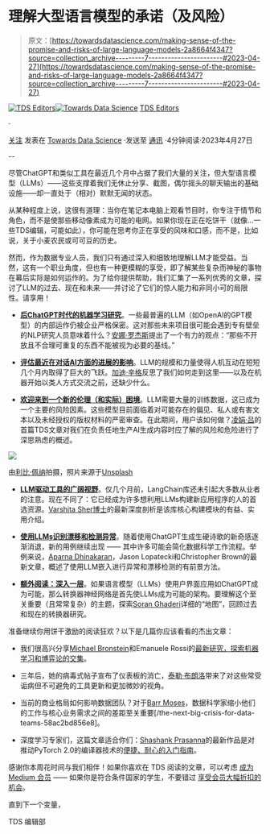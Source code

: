 # 理解大型语言模型的承诺（及风险）

> 原文：[https://towardsdatascience.com/making-sense-of-the-promise-and-risks-of-large-language-models-2a8664f4347?source=collection_archive---------7-----------------------#2023-04-27](https://towardsdatascience.com/making-sense-of-the-promise-and-risks-of-large-language-models-2a8664f4347?source=collection_archive---------7-----------------------#2023-04-27)

[](https://towardsdatascience.medium.com/?source=post_page-----2a8664f4347--------------------------------)[![TDS Editors](../Images/4b2d1beaf4f6dcf024ffa6535de3b794.png)](https://towardsdatascience.medium.com/?source=post_page-----2a8664f4347--------------------------------)[](https://towardsdatascience.com/?source=post_page-----2a8664f4347--------------------------------)[![Towards Data Science](../Images/a6ff2676ffcc0c7aad8aaf1d79379785.png)](https://towardsdatascience.com/?source=post_page-----2a8664f4347--------------------------------) [TDS Editors](https://towardsdatascience.medium.com/?source=post_page-----2a8664f4347--------------------------------)

·

[关注](https://medium.com/m/signin?actionUrl=https%3A%2F%2Fmedium.com%2F_%2Fsubscribe%2Fuser%2F7e12c71dfa81&operation=register&redirect=https%3A%2F%2Ftowardsdatascience.com%2Fmaking-sense-of-the-promise-and-risks-of-large-language-models-2a8664f4347&user=TDS+Editors&userId=7e12c71dfa81&source=post_page-7e12c71dfa81----2a8664f4347---------------------post_header-----------) 发表在 [Towards Data Science](https://towardsdatascience.com/?source=post_page-----2a8664f4347--------------------------------) ·发送至 [通讯](/newsletter?source=post_page-----2a8664f4347--------------------------------) ·4分钟阅读·2023年4月27日

--

[](https://medium.com/m/signin?actionUrl=https%3A%2F%2Fmedium.com%2F_%2Fbookmark%2Fp%2F2a8664f4347&operation=register&redirect=https%3A%2F%2Ftowardsdatascience.com%2Fmaking-sense-of-the-promise-and-risks-of-large-language-models-2a8664f4347&source=-----2a8664f4347---------------------bookmark_footer-----------)

尽管ChatGPT和类似工具在最近几个月中占据了我们大量的关注，但大型语言模型（LLMs）——这些支撑着我们无休止分享、截图，偶尔摇头的聊天输出的基础设施——却一直处于（相对）默默无闻的状态。

从某种程度上说，这很有道理：当你在笔记本电脑上观看节目时，你专注于情节和角色，而不是使那些移动像素成为可能的电网。如果你现在正在吃饼干（就像…一些TDS编辑，可能如此），你可能在思考你正在享受的风味和口感，而不是，比如说，关于小麦农民或可可豆的历史。

然而，作为数据专业人员，我们只有通过深入和细致地理解LLM才能受益。当然，这有一个职业角度，但也有一种更模糊的享受，即了解某些复杂而神秘的事物在幕后实际是如何运作的。为了给你提供帮助，我们汇集了一系列优秀的文章，探讨了LLM的过去、现在和未来——并讨论了它们的惊人能力和非同小可的局限性。请享用！

+   [**后ChatGPT时代的机器学习研究**](/closed-ai-models-make-bad-baselines-4bf6e47c9e6a)。一些最普遍的LLM（如OpenAI的GPT模型）的内部运作仍被企业严格保密。这对那些未来项目很可能会遇到专有壁垒的NLP研究人员意味着什么？[安娜·罗杰斯](https://medium.com/u/201bcd64e17?source=post_page-----2a8664f4347--------------------------------)提出了一个有力的观点：“那些不开放且不合理可重复的东西不能被视为必要的基线。”

+   [**评估最近在对话AI方面的进展的影响**](/have-machines-just-made-an-evolutionary-leap-to-speak-in-human-language-319237593aa4)。LLM的规模和力量使得人机互动在短短几个月内取得了巨大的飞跃。[加迪·辛格](https://medium.com/u/51de1f48d0b?source=post_page-----2a8664f4347--------------------------------)反思了我们如何走到这里——以及在机器开始以类人方式交流之前，还缺少什么。

+   [**欢迎来到一个新的伦理（和实际）困境**](/a-pathway-towards-responsible-ai-generated-content-6c915e8155f9)。LLM需要大量的训练数据，这已成为一个主要的风险因素。这些模型目前面临着对可能存在的偏见、私人或有害文本以及未经授权的版权材料的严密审查。在此期间，用户该如何做？[凌娟·吕](https://medium.com/u/ca2f89d83dfb?source=post_page-----2a8664f4347--------------------------------)的首篇TDS文章对我们在负责任地生产AI生成内容时应了解的风险和危险进行了深思熟虑的概述。

![](../Images/c79b0c68fc328f976d2f61d1e14f7021.png)

由[利比·佩纳](https://unsplash.com/@libby_penner?utm_source=medium&utm_medium=referral)拍摄，照片来源于[Unsplash](https://unsplash.com/?utm_source=medium&utm_medium=referral)

+   [**LLM驱动工具的广阔视野**](/a-gentle-intro-to-chaining-llms-agents-and-utils-via-langchain-16cd385fca81)。仅几个月前，LangChain库还未引起大多数从业者的注意。现在不同了：它已经成为许多想利用LLMs构建新应用程序的人的首选资源。[Varshita Sher博士](https://medium.com/u/f8ca36def59?source=post_page-----2a8664f4347--------------------------------)的最新深度剖析是该库核心构建模块的有益、实用介绍。

+   [**使用LLMs识别漂移和检测异常**](/applying-large-language-models-to-tabular-data-to-identify-drift-54c9fa59255f)。随着使用ChatGPT生成生硬诗歌的新奇感逐渐消退，新的用例继续出现 —— 其中许多可能会简化数据科学工作流程。举例来说，[Aparna Dhinakaran](https://medium.com/u/f32f85889f3a?source=post_page-----2a8664f4347--------------------------------)，Jason Lopatecki和Christopher Brown的最新文章，概述了使用LLM嵌入进行异常和漂移检测的有前景方法。

+   [**额外阅读：深入一层**](/the-map-of-transformers-e14952226398)。如果语言模型（LLMs）使用户界面应用如ChatGPT成为可能，那么转换器神经网络是首先使LLMs成为可能的架构。要理解这个至关重要（且常常复杂）的主题，探索[Soran Ghaderi](https://medium.com/u/d2b75b0bb761?source=post_page-----2a8664f4347--------------------------------)详细的“地图”，回顾过去和现在的转换器研究。

准备继续你用饼干激励的阅读狂欢？以下是几篇你应该看看的杰出文章：

+   我们很高兴分享[Michael Bronstein](https://medium.com/u/7b1129ddd572?source=post_page-----2a8664f4347--------------------------------)和Emanuele Rossi的[最新研究，探索机器学习和博弈论的交集](/learning-network-games-29970aee44bb)。

+   三年后，她的病毒式帖子宣布了仪表板的消亡，[泰勒·布朗洛](https://medium.com/u/cdc63fa2a06e?source=post_page-----2a8664f4347--------------------------------)带来了对这些常受诟病但不可避免的工具更新和更加微妙的视角。

+   当前的商业格局如何影响数据团队？对于[Barr Moses](https://medium.com/u/2818bac48708?source=post_page-----2a8664f4347--------------------------------)，数据科学家缩小他们的工作与核心业务需求之间的差距至关重要[/the-next-big-crisis-for-data-teams-58ac2bd856e8]。

+   深度学习专家们，这篇文章适合你们：[Shashank Prasanna](https://medium.com/u/e0c596ca35b5?source=post_page-----2a8664f4347--------------------------------)的最新作品是对推动PyTorch 2.0的编译器技术的[便捷、耐心的入门指南](/how-pytorch-2-0-accelerates-deep-learning-with-operator-fusion-and-cpu-gpu-code-generation-35132a85bd26)。

感谢你本周花时间与我们相伴！如果你喜欢在 TDS 阅读的文章，可以考虑 [成为 Medium 会员](https://bit.ly/tds-membership) —— 如果你是符合条件国家的学生，不要错过 [享受会员大幅折扣的机会](https://blog.medium.com/new-student-discounts-cc10e964495b)。

直到下一个变量，

TDS 编辑部
